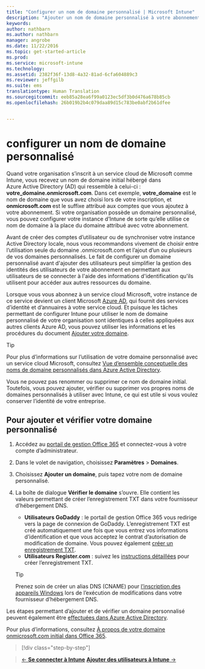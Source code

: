 ```yaml
---
title: "Configurer un nom de domaine personnalisé | Microsoft Intune"
description: "Ajouter un nom de domaine personnalisé à votre abonnement Intune"
keywords: 
author: nathbarn
ms.author: nathbarn
manager: angrobe
ms.date: 11/22/2016
ms.topic: get-started-article
ms.prod: 
ms.service: microsoft-intune
ms.technology: 
ms.assetid: 2382f36f-13d8-4a32-81ad-6cfa604889c3
ms.reviewer: jeffgilb
ms.suite: ems
translationtype: Human Translation
ms.sourcegitcommit: eeb85a28ea6f99a0123ec5df3b0d476a678b85cb
ms.openlocfilehash: 26b019b2b4c079daa89d15c783be0abf2b61dfee


---
```



# <a name="configure-a-custom-domain-name"></a>configurer un nom de domaine personnalisé

Quand votre organisation s’inscrit à un service cloud de Microsoft comme Intune, vous recevez un nom de domaine initial hébergé dans Azure Active Directory (AD) qui ressemble à celui-ci : **votre_domaine.onmicrosoft.com**. Dans cet exemple, **votre_domaine** est le nom de domaine que vous avez choisi lors de votre inscription, et **onmicrosoft.com** est le suffixe attribué aux comptes que vous ajoutez à votre abonnement. Si votre organisation possède un domaine personnalisé, vous pouvez configurer votre instance d’Intune de sorte qu’elle utilise ce nom de domaine à la place du domaine attribué avec votre abonnement.

Avant de créer des comptes d’utilisateur ou de synchroniser votre instance Active Directory locale, nous vous recommandons vivement de choisir entre l’utilisation seule du domaine .onmicrosoft.com et l’ajout d’un ou plusieurs de vos domaines personnalisés. Le fait de configurer un domaine personnalisé avant d'ajouter des utilisateurs peut simplifier la gestion des identités des utilisateurs de votre abonnement en permettant aux utilisateurs de se connecter à l'aide des informations d'identification qu'ils utilisent pour accéder aux autres ressources du domaine.

Lorsque vous vous abonnez à un service cloud Microsoft, votre instance de ce service devient un client Microsoft [Azure AD](http://technet.microsoft.com/library/jj573650.aspx#BKMK_WhatIsAnAzureADTenant), qui fournit des services d’identité et d’annuaires à votre service cloud. Et puisque les tâches permettant de configurer Intune pour utiliser le nom de domaine personnalisé de votre organisation sont identiques à celles appliquées aux autres clients Azure AD, vous pouvez utiliser les informations et les procédures du document [Ajouter votre domaine](https://azure.microsoft.com/documentation/articles/active-directory-add-domain/).

> [!TIP]
> Pour plus d’informations sur l’utilisation de votre domaine personnalisé avec un service cloud Microsoft, consultez [Vue d’ensemble conceptuelle des noms de domaine personnalisés dans Azure Active Directory](https://azure.microsoft.com/documentation/articles/active-directory-add-domain-concepts/).

Vous ne pouvez pas renommer ou supprimer ce nom de domaine initial. Toutefois, vous pouvez ajouter, vérifier ou supprimer vos propres noms de domaines personnalisés à utiliser avec Intune, ce qui est utile si vous voulez conserver l’identité de votre entreprise.

## <a name="to-add-and-verify-your-custom-domain"></a>Pour ajouter et vérifier votre domaine personnalisé

1. Accédez au [portail de gestion Office 365](https://portal.office.com/Admin/Default.aspx) et connectez-vous à votre compte d’administrateur.

2. Dans le volet de navigation, choisissez **Paramètres** &gt; **Domaines**.

3. Choisissez **Ajouter un domaine**, puis tapez votre nom de domaine personnalisé.

4. La boîte de dialogue **Vérifier le domaine** s’ouvre. Elle contient les valeurs permettant de créer l’enregistrement TXT dans votre fournisseur d’hébergement DNS.
    - **Utilisateurs GoDaddy** : le portail de gestion Office 365 vous redirige vers la page de connexion de GoDaddy. L’enregistrement TXT est créé automatiquement une fois que vous entrez vos informations d’identification et que vous acceptez le contrat d’autorisation de modification de domaine. Vous pouvez également [créer un enregistrement TXT](https://support.office.com/en-us/article/Create-DNS-records-at-GoDaddy-for-Office-365-f40a9185-b6d5-4a80-bb31-aa3bb0cab48a?ui=en-US&rs=en-US&ad=US).
    - **Utilisateurs Register.com** : suivez les [instructions détaillées](https://support.office.com/en-us/article/Create-DNS-records-at-Register-com-for-Office-365-55bd8c38-3316-48ae-a368-4959b2c1684e?ui=en-US&rs=en-US&ad=US#BKMK_verify) pour créer l’enregistrement TXT.

    > [!TIP]
    > Prenez soin de créer un alias DNS (CNAME) pour [l’inscription des appareils Windows](/Intune/deploy-use/set-up-windows-phone-management-with-microsoft-intune) lors de l’exécution de modifications dans votre fournisseur d’hébergement DNS.

Les étapes permettant d’ajouter et de vérifier un domaine personnalisé peuvent également être [effectuées dans Azure Active Directory](https://azure.microsoft.com/en-us/documentation/articles/active-directory-add-domain/).

Pour plus d’informations, consultez [À propos de votre domaine onmicrosoft.com initial dans Office 365](https://support.office.com/en-us/article/About-your-initial-onmicrosoft-com-domain-in-Office-365-B9FC3018-8844-43F3-8DB1-1B3A8E9CFD5A?ui=en-US&rs=en-US&ad=US).

>[!div class="step-by-step"]

>[&larr; **Se connecter à Intune**](.\start-with-a-paid-subscription-to-microsoft-intune-step-1.md)     [**Ajouter des utilisateurs à Intune** &rarr;](.\start-with-a-paid-subscription-to-microsoft-intune-step-3.md)  



<!--HONumber=Dec16_HO2-->


